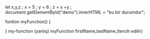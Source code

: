 let x,y,z ;
x = 5 ; 
y = 6 ;
z = x +y ;
document.getElementById("demo").innerHTML = "bu bir durumdur";

funtion myFunction() {

}
my-function (yanlış)
myFunction
firstName,lastName,(tercih edilir)